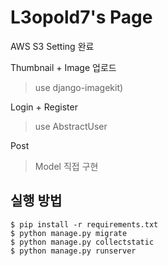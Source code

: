 # L3opold7's Page

AWS S3 Setting 완료

Thumbnail + Image 업로드 
> use django-imagekit)

Login + Register
> use AbstractUser

Post
> Model 직접 구현

## 실행 방법

```shell
$ pip install -r requirements.txt
$ python manage.py migrate
$ python manage.py collectstatic
$ python manage.py runserver
```
